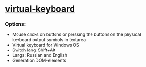 # [virtual-keyboard](https://1terbik1.github.io/virtual-keyboard/)

### Options:
- Mouse clicks on buttons or pressing the buttons on the physical keyboard output symbols in textarea
- Virtual keyboard for Windows OS
- Switch lang: Shift+Alt     
- Langs: Russian and English
- Generation DOM-elements
